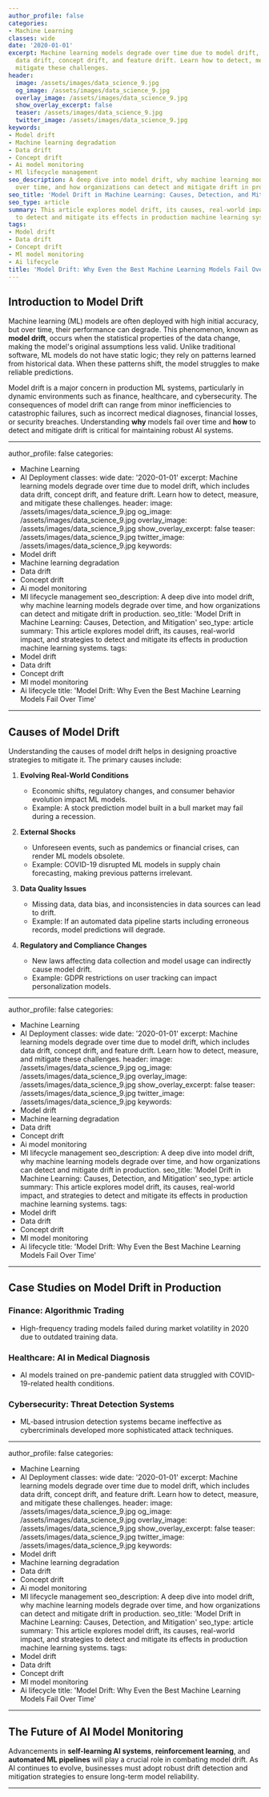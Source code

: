 ```yaml
---
author_profile: false
categories:
- Machine Learning
classes: wide
date: '2020-01-01'
excerpt: Machine learning models degrade over time due to model drift, which includes
  data drift, concept drift, and feature drift. Learn how to detect, measure, and
  mitigate these challenges.
header:
  image: /assets/images/data_science_9.jpg
  og_image: /assets/images/data_science_9.jpg
  overlay_image: /assets/images/data_science_9.jpg
  show_overlay_excerpt: false
  teaser: /assets/images/data_science_9.jpg
  twitter_image: /assets/images/data_science_9.jpg
keywords:
- Model drift
- Machine learning degradation
- Data drift
- Concept drift
- Ai model monitoring
- Ml lifecycle management
seo_description: A deep dive into model drift, why machine learning models degrade
  over time, and how organizations can detect and mitigate drift in production.
seo_title: 'Model Drift in Machine Learning: Causes, Detection, and Mitigation'
seo_type: article
summary: This article explores model drift, its causes, real-world impact, and strategies
  to detect and mitigate its effects in production machine learning systems.
tags:
- Model drift
- Data drift
- Concept drift
- Ml model monitoring
- Ai lifecycle
title: 'Model Drift: Why Even the Best Machine Learning Models Fail Over Time'
---
```


## Introduction to Model Drift

Machine learning (ML) models are often deployed with high initial accuracy, but over time, their performance can degrade. This phenomenon, known as **model drift**, occurs when the statistical properties of the data change, making the model's original assumptions less valid. Unlike traditional software, ML models do not have static logic; they rely on patterns learned from historical data. When these patterns shift, the model struggles to make reliable predictions.

Model drift is a major concern in production ML systems, particularly in dynamic environments such as finance, healthcare, and cybersecurity. The consequences of model drift can range from minor inefficiencies to catastrophic failures, such as incorrect medical diagnoses, financial losses, or security breaches. Understanding **why** models fail over time and **how** to detect and mitigate drift is critical for maintaining robust AI systems.

---
author_profile: false
categories:
- Machine Learning
- AI Deployment
classes: wide
date: '2020-01-01'
excerpt: Machine learning models degrade over time due to model drift, which includes
  data drift, concept drift, and feature drift. Learn how to detect, measure, and
  mitigate these challenges.
header:
  image: /assets/images/data_science_9.jpg
  og_image: /assets/images/data_science_9.jpg
  overlay_image: /assets/images/data_science_9.jpg
  show_overlay_excerpt: false
  teaser: /assets/images/data_science_9.jpg
  twitter_image: /assets/images/data_science_9.jpg
keywords:
- Model drift
- Machine learning degradation
- Data drift
- Concept drift
- Ai model monitoring
- Ml lifecycle management
seo_description: A deep dive into model drift, why machine learning models degrade
  over time, and how organizations can detect and mitigate drift in production.
seo_title: 'Model Drift in Machine Learning: Causes, Detection, and Mitigation'
seo_type: article
summary: This article explores model drift, its causes, real-world impact, and strategies
  to detect and mitigate its effects in production machine learning systems.
tags:
- Model drift
- Data drift
- Concept drift
- Ml model monitoring
- Ai lifecycle
title: 'Model Drift: Why Even the Best Machine Learning Models Fail Over Time'
---

## Causes of Model Drift

Understanding the causes of model drift helps in designing proactive strategies to mitigate it. The primary causes include:

1. **Evolving Real-World Conditions**  
   - Economic shifts, regulatory changes, and consumer behavior evolution impact ML models.  
   - Example: A stock prediction model built in a bull market may fail during a recession.

2. **External Shocks**  
   - Unforeseen events, such as pandemics or financial crises, can render ML models obsolete.  
   - Example: COVID-19 disrupted ML models in supply chain forecasting, making previous patterns irrelevant.

3. **Data Quality Issues**  
   - Missing data, data bias, and inconsistencies in data sources can lead to drift.  
   - Example: If an automated data pipeline starts including erroneous records, model predictions will degrade.

4. **Regulatory and Compliance Changes**  
   - New laws affecting data collection and model usage can indirectly cause model drift.  
   - Example: GDPR restrictions on user tracking can impact personalization models.

---
author_profile: false
categories:
- Machine Learning
- AI Deployment
classes: wide
date: '2020-01-01'
excerpt: Machine learning models degrade over time due to model drift, which includes
  data drift, concept drift, and feature drift. Learn how to detect, measure, and
  mitigate these challenges.
header:
  image: /assets/images/data_science_9.jpg
  og_image: /assets/images/data_science_9.jpg
  overlay_image: /assets/images/data_science_9.jpg
  show_overlay_excerpt: false
  teaser: /assets/images/data_science_9.jpg
  twitter_image: /assets/images/data_science_9.jpg
keywords:
- Model drift
- Machine learning degradation
- Data drift
- Concept drift
- Ai model monitoring
- Ml lifecycle management
seo_description: A deep dive into model drift, why machine learning models degrade
  over time, and how organizations can detect and mitigate drift in production.
seo_title: 'Model Drift in Machine Learning: Causes, Detection, and Mitigation'
seo_type: article
summary: This article explores model drift, its causes, real-world impact, and strategies
  to detect and mitigate its effects in production machine learning systems.
tags:
- Model drift
- Data drift
- Concept drift
- Ml model monitoring
- Ai lifecycle
title: 'Model Drift: Why Even the Best Machine Learning Models Fail Over Time'
---

## Case Studies on Model Drift in Production

### **Finance: Algorithmic Trading**
- High-frequency trading models failed during market volatility in 2020 due to outdated training data.

### **Healthcare: AI in Medical Diagnosis**
- AI models trained on pre-pandemic patient data struggled with COVID-19-related health conditions.

### **Cybersecurity: Threat Detection Systems**
- ML-based intrusion detection systems became ineffective as cybercriminals developed more sophisticated attack techniques.

---
author_profile: false
categories:
- Machine Learning
- AI Deployment
classes: wide
date: '2020-01-01'
excerpt: Machine learning models degrade over time due to model drift, which includes
  data drift, concept drift, and feature drift. Learn how to detect, measure, and
  mitigate these challenges.
header:
  image: /assets/images/data_science_9.jpg
  og_image: /assets/images/data_science_9.jpg
  overlay_image: /assets/images/data_science_9.jpg
  show_overlay_excerpt: false
  teaser: /assets/images/data_science_9.jpg
  twitter_image: /assets/images/data_science_9.jpg
keywords:
- Model drift
- Machine learning degradation
- Data drift
- Concept drift
- Ai model monitoring
- Ml lifecycle management
seo_description: A deep dive into model drift, why machine learning models degrade
  over time, and how organizations can detect and mitigate drift in production.
seo_title: 'Model Drift in Machine Learning: Causes, Detection, and Mitigation'
seo_type: article
summary: This article explores model drift, its causes, real-world impact, and strategies
  to detect and mitigate its effects in production machine learning systems.
tags:
- Model drift
- Data drift
- Concept drift
- Ml model monitoring
- Ai lifecycle
title: 'Model Drift: Why Even the Best Machine Learning Models Fail Over Time'
---

## The Future of AI Model Monitoring

Advancements in **self-learning AI systems**, **reinforcement learning**, and **automated ML pipelines** will play a crucial role in combating model drift. As AI continues to evolve, businesses must adopt robust drift detection and mitigation strategies to ensure long-term model reliability.

---
